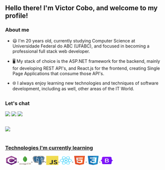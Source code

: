 ## Hello there! I'm Victor Cobo, and welcome to my profile!

### About me

- 😃 I'm 20 years old, currently studying Computer Science at Universidade Federal do ABC (UFABC), and focused in becoming a professional full stack web developer.
 
- 🖥️ My stack of choice is the ASP.NET framework for the backend, mainly for developing REST API's, and React.js for the frontend, creating Single Page Applications that consume those API's.

- 🌐 I always enjoy learning new technologies and techniques of software development, including as well, other areas of the IT World.

##
  ### Let's chat
  <div>
  <a href = "mailto:v.cobof@outlook.com"><img src="https://img.shields.io/badge/-Email-%23333?style=for-the-badge&logo=gmail&logoColor=white" target="_blank"></a>
  <a href="https://www.linkedin.com/in/victor-cobo-92a4971b9/" target="_blank"><img src="https://img.shields.io/badge/-LinkedIn-%230077B5?style=for-the-badge&logo=linkedin&logoColor=white" target="_blank"></a> 
    <a href="https://www.instagram.com/victor_cobof/" target="_blank"><img src="https://img.shields.io/badge/-Instagram-%23E4405F?style=for-the-badge&logo=instagram&logoColor=white" target="_blank"></a>
  </div>
  
##
 
<div>
  <a href="https://github.com/v-cobof">
  <img height="180em" src="https://github-readme-stats.vercel.app/api?username=v-cobof&show_icons=true&theme=tokyonight&include_all_commits=true&count_private=true"/>
</div>
 
<div style="display: inline_block"><br>
  
  ### Technologies I'm currently learning
  <img align="center" alt="Csharp" height="30" width="40" src="https://raw.githubusercontent.com/devicons/devicon/master/icons/csharp/csharp-original.svg">
  
  <img align="center" alt="MongoDB" height="30" width="40" src="https://raw.githubusercontent.com/devicons/devicon/master/icons/mongodb/mongodb-original-wordmark.svg">
  <img align="center" alt="PostgreSQL" height="30" width="40" src="https://raw.githubusercontent.com/devicons/devicon/master/icons/postgresql/postgresql-original.svg">
  
  <img align="center" alt="Js" height="30" width="40" src="https://raw.githubusercontent.com/devicons/devicon/master/icons/javascript/javascript-original.svg">
  <img align="center" alt="React" height="30" width="40" src="https://raw.githubusercontent.com/devicons/devicon/master/icons/react/react-original.svg">
  <img align="center" alt="HTML" height="30" width="40" src="https://raw.githubusercontent.com/devicons/devicon/master/icons/html5/html5-original.svg">
  <img align="center" alt="CSS" height="30" width="40" src="https://raw.githubusercontent.com/devicons/devicon/master/icons/css3/css3-original.svg">
  <img align="center" alt="Bootstrap" height="30" width="40" src="https://raw.githubusercontent.com/devicons/devicon/master/icons/bootstrap/bootstrap-original.svg">
</div>
  

 
</div>
